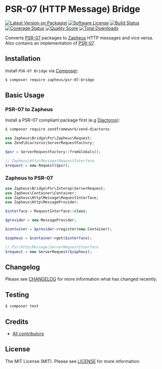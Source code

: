 # PSR-07 (HTTP Message) Bridge

[![Latest Version on Packagist][ico-version]][link-packagist]
[![Software License][ico-license]][link-license]
[![Build Status][ico-travis]][link-travis]
[![Coverage Status][ico-scrutinizer]][link-scrutinizer]
[![Quality Score][ico-code-quality]][link-code-quality]
[![Total Downloads][ico-downloads]][link-downloads]

Converts [PSR-07](http://www.php-fig.org/psr/psr-7) packages to [Zapheus](https://github.com/zapheus/zapheus) HTTP messages and vice versa. Also contains an implementation of [PSR-07](http://www.php-fig.org/psr/psr-7).

## Installation

Install `PSR-07 Bridge` via [Composer](https://getcomposer.org/):

``` bash
$ composer require zapheus/psr-07-bridge
```

## Basic Usage

### PSR-07 to Zapheus

Install a PSR-07 compliant package first (e.g [Diactoros](https://github.com/zendframework/zend-diactoros)):

``` bash
$ composer require zendframework/zend-diactoros
```

``` php
use Zapheus\Bridge\Psr\Zapheus\Request;
use Zend\Diactoros\ServerRequestFactory;

$psr = ServerRequestFactory::fromGlobals();

// Zapheus\Http\Message\RequestInterface
$request = new Request($psr);
```

### Zapheus to PSR-07

``` php
use Zapheus\Bridge\Psr\Interop\ServerRequest;
use Zapheus\Container\Container;
use Zapheus\Http\Message\RequestInterface;
use Zapheus\Http\MessageProvider;

$interface = RequestInterface::class;

$provider = new MessageProvider;

$container = $provider->register(new Container);

$zapheus = $container->get($interface);

// Psr\Http\Message\ServerRequestInterface
$request = new ServerRequest($zapheus);
```

## Changelog

Please see [CHANGELOG][link-changelog] for more information what has changed recently.

## Testing

``` bash
$ composer test
```

## Credits

- [All contributors][link-contributors]

## License

The MIT License (MIT). Please see [LICENSE][link-license] for more information.

[ico-code-quality]: https://img.shields.io/scrutinizer/g/zapheus/psr-07-bridge.svg?style=flat-square
[ico-downloads]: https://img.shields.io/packagist/dt/zapheus/psr-07-bridge.svg?style=flat-square
[ico-license]: https://img.shields.io/badge/license-MIT-brightgreen.svg?style=flat-square
[ico-scrutinizer]: https://img.shields.io/scrutinizer/coverage/g/zapheus/psr-07-bridge.svg?style=flat-square
[ico-travis]: https://img.shields.io/travis/zapheus/psr-07-bridge/master.svg?style=flat-square
[ico-version]: https://img.shields.io/packagist/v/zapheus/psr-07-bridge.svg?style=flat-square

[link-changelog]: https://github.com/zapheus/psr-07-bridge/blob/master/CHANGELOG.md
[link-code-quality]: https://scrutinizer-ci.com/g/zapheus/psr-07-bridge
[link-contributors]: https://github.com/zapheus/psr-07-bridge/contributors
[link-downloads]: https://packagist.org/packages/zapheus/psr-07-bridge
[link-license]: https://github.com/zapheus/psr-07-bridge/blob/master/LICENSE.md
[link-packagist]: https://packagist.org/packages/zapheus/psr-07-bridge
[link-scrutinizer]: https://scrutinizer-ci.com/g/zapheus/psr-07-bridge/code-structure
[link-travis]: https://travis-ci.org/zapheus/psr-07-bridge